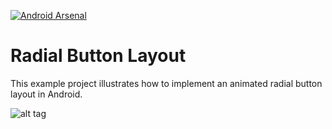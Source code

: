 [![Android Arsenal](https://img.shields.io/badge/Android%20Arsenal-Radial%20Button%20Layout-brightgreen.svg?style=flat)](https://android-arsenal.com/details/3/1142)

# Radial Button Layout

This example project illustrates how to implement an animated radial button layout in Android.

![alt tag](https://cloud.githubusercontent.com/assets/885861/5096537/b0fa6334-6f7b-11e4-8b01-61f731793a97.gif)
